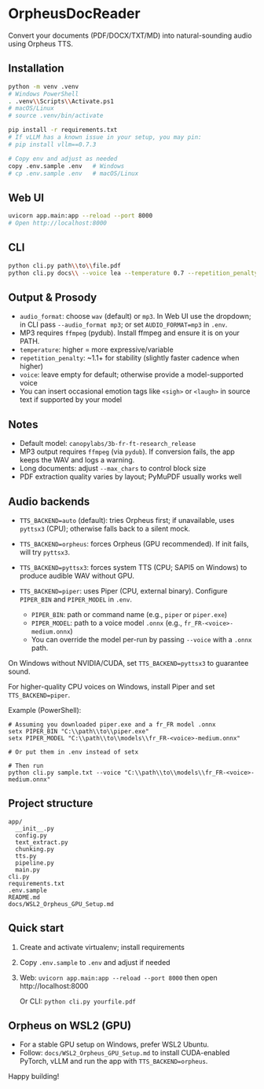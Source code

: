 # OrpheusDocReader

Convert your documents (PDF/DOCX/TXT/MD) into natural-sounding audio using Orpheus TTS.

## Installation

```bash
python -m venv .venv
# Windows PowerShell
. .venv\\Scripts\\Activate.ps1
# macOS/Linux
# source .venv/bin/activate

pip install -r requirements.txt
# If vLLM has a known issue in your setup, you may pin:
# pip install vllm==0.7.3

# Copy env and adjust as needed
copy .env.sample .env   # Windows
# cp .env.sample .env   # macOS/Linux
```

## Web UI

```bash
uvicorn app.main:app --reload --port 8000
# Open http://localhost:8000
```

## CLI

```bash
python cli.py path\\to\\file.pdf
python cli.py docs\\ --voice lea --temperature 0.7 --repetition_penalty 1.15
```

## Output & Prosody
- `audio_format`: choose `wav` (default) or `mp3`. In Web UI use the dropdown; in CLI pass `--audio_format mp3`; or set `AUDIO_FORMAT=mp3` in `.env`.
- MP3 requires `ffmpeg` (pydub). Install ffmpeg and ensure it is on your PATH.
- `temperature`: higher = more expressive/variable
- `repetition_penalty`: ~1.1+ for stability (slightly faster cadence when higher)
- `voice`: leave empty for default; otherwise provide a model-supported voice
- You can insert occasional emotion tags like `<sigh>` or `<laugh>` in source text if supported by your model

## Notes
- Default model: `canopylabs/3b-fr-ft-research_release`
- MP3 output requires `ffmpeg` (via `pydub`). If conversion fails, the app keeps the WAV and logs a warning.
- Long documents: adjust `--max_chars` to control block size
- PDF extraction quality varies by layout; PyMuPDF usually works well

## Audio backends
- `TTS_BACKEND=auto` (default): tries Orpheus first; if unavailable, uses `pyttsx3` (CPU); otherwise falls back to a silent mock.
- `TTS_BACKEND=orpheus`: forces Orpheus (GPU recommended). If init fails, will try `pyttsx3`.
- `TTS_BACKEND=pyttsx3`: forces system TTS (CPU; SAPI5 on Windows) to produce audible WAV without GPU.

- `TTS_BACKEND=piper`: uses Piper (CPU, external binary). Configure `PIPER_BIN` and `PIPER_MODEL` in `.env`.
  - `PIPER_BIN`: path or command name (e.g., `piper` or `piper.exe`)
  - `PIPER_MODEL`: path to a voice model `.onnx` (e.g., `fr_FR-<voice>-medium.onnx`)
  - You can override the model per-run by passing `--voice` with a `.onnx` path.

On Windows without NVIDIA/CUDA, set `TTS_BACKEND=pyttsx3` to guarantee sound.

For higher-quality CPU voices on Windows, install Piper and set `TTS_BACKEND=piper`.

Example (PowerShell):
```
# Assuming you downloaded piper.exe and a fr_FR model .onnx
setx PIPER_BIN "C:\\path\\to\\piper.exe"
setx PIPER_MODEL "C:\\path\\to\\models\\fr_FR-<voice>-medium.onnx"

# Or put them in .env instead of setx

# Then run
python cli.py sample.txt --voice "C:\\path\\to\\models\\fr_FR-<voice>-medium.onnx"
```

## Project structure
```
app/
  __init__.py
  config.py
  text_extract.py
  chunking.py
  tts.py
  pipeline.py
  main.py
cli.py
requirements.txt
.env.sample
README.md
docs/WSL2_Orpheus_GPU_Setup.md
```

## Quick start
1) Create and activate virtualenv; install requirements
2) Copy `.env.sample` to `.env` and adjust if needed
3) Web: `uvicorn app.main:app --reload --port 8000` then open http://localhost:8000
   
   Or CLI: `python cli.py yourfile.pdf`

## Orpheus on WSL2 (GPU)
- For a stable GPU setup on Windows, prefer WSL2 Ubuntu.
- Follow: `docs/WSL2_Orpheus_GPU_Setup.md` to install CUDA-enabled PyTorch, vLLM and run the app with `TTS_BACKEND=orpheus`.

Happy building!
